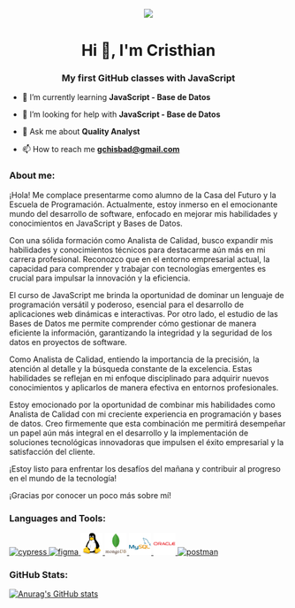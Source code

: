 <p align="center">
  <img src="https://github.com/ChisBad/ChisBad/assets/138244756/d719c21d-d774-4b61-891b-c40065d45d10">
</p>

<h1 align="center">Hi 👋, I'm Cristhian</h1>
<h3 align="center">My first GitHub classes with JavaScript</h3>

- 🌱 I’m currently learning **JavaScript - Base de Datos**

- 🤝 I’m looking for help with **JavaScript - Base de Datos**

- 💬 Ask me about **Quality Analyst**

- 📫 How to reach me **gchisbad@gmail.com**

<h3 align="left">About me:</h3>
<p align="left">
¡Hola! Me complace presentarme como alumno de la Casa del Futuro y la Escuela de Programación. Actualmente, estoy inmerso en el emocionante mundo del desarrollo de software, enfocado en mejorar mis habilidades y conocimientos en JavaScript y Bases de Datos.

Con una sólida formación como Analista de Calidad, busco expandir mis habilidades y conocimientos técnicos para destacarme aún más en mi carrera profesional. Reconozco que en el entorno empresarial actual, la capacidad para comprender y trabajar con tecnologías emergentes es crucial para impulsar la innovación y la eficiencia.

El curso de JavaScript me brinda la oportunidad de dominar un lenguaje de programación versátil y poderoso, esencial para el desarrollo de aplicaciones web dinámicas e interactivas. Por otro lado, el estudio de las Bases de Datos me permite comprender cómo gestionar de manera eficiente la información, garantizando la integridad y la seguridad de los datos en proyectos de software.

Como Analista de Calidad, entiendo la importancia de la precisión, la atención al detalle y la búsqueda constante de la excelencia. Estas habilidades se reflejan en mi enfoque disciplinado para adquirir nuevos conocimientos y aplicarlos de manera efectiva en entornos profesionales.

Estoy emocionado por la oportunidad de combinar mis habilidades como Analista de Calidad con mi creciente experiencia en programación y bases de datos. Creo firmemente que esta combinación me permitirá desempeñar un papel aún más integral en el desarrollo y la implementación de soluciones tecnológicas innovadoras que impulsen el éxito empresarial y la satisfacción del cliente.

¡Estoy listo para enfrentar los desafíos del mañana y contribuir al progreso en el mundo de la tecnología!

¡Gracias por conocer un poco más sobre mí!
</p>

<h3 align="left">Languages and Tools:</h3>

<p align="left"> <a href="https://www.cypress.io" target="_blank" rel="noreferrer"> <img src="https://raw.githubusercontent.com/simple-icons/simple-icons/6e46ec1fc23b60c8fd0d2f2ff46db82e16dbd75f/icons/cypress.svg" alt="cypress" width="40" height="40"/> </a> <a href="https://www.figma.com/" target="_blank" rel="noreferrer"> <img src="https://www.vectorlogo.zone/logos/figma/figma-icon.svg" alt="figma" width="40" height="40"/> </a> <a href="https://www.linux.org/" target="_blank" rel="noreferrer"> <img src="https://raw.githubusercontent.com/devicons/devicon/master/icons/linux/linux-original.svg" alt="linux" width="40" height="40"/> </a> <a href="https://www.mongodb.com/" target="_blank" rel="noreferrer"> <img src="https://raw.githubusercontent.com/devicons/devicon/master/icons/mongodb/mongodb-original-wordmark.svg" alt="mongodb" width="40" height="40"/> </a> <a href="https://www.mysql.com/" target="_blank" rel="noreferrer"> <img src="https://raw.githubusercontent.com/devicons/devicon/master/icons/mysql/mysql-original-wordmark.svg" alt="mysql" width="40" height="40"/> </a> <a href="https://www.oracle.com/" target="_blank" rel="noreferrer"> <img src="https://raw.githubusercontent.com/devicons/devicon/master/icons/oracle/oracle-original.svg" alt="oracle" width="40" height="40"/> </a> <a href="https://postman.com" target="_blank" rel="noreferrer"> <img src="https://www.vectorlogo.zone/logos/getpostman/getpostman-icon.svg" alt="postman" width="40" height="40"/> </a> </p>

<h3 align="left">GitHub Stats:</h3>

[![Anurag's GitHub stats](https://github-readme-stats.vercel.app/api?username=ChisBad)](https://github.com/anuraghazra/github-readme-stats)
